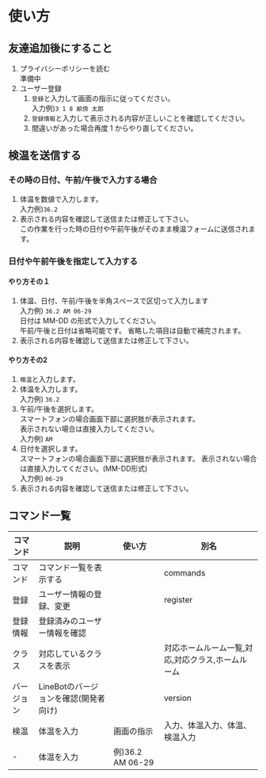 # 使い方
## 友達追加後にすること
1.  プライバシーポリシーを読む  
 準備中
1. ユーザー登録
    1. `登録`と入力して画面の指示に従ってください。  
入力例)`3 1 8 畝傍 太郎`
    1. `登録情報`と入力して表示される内容が正しいことを確認してください。
    1. 間違いがあった場合再度 1 からやり直してください。


## 検温を送信する
### その時の日付、午前/午後で入力する場合
1. 体温を数値で入力します。  
入力例)`36.2`
1. 表示される内容を確認して送信または修正して下さい。  
この作業を行った時の日付や午前午後がそのまま検温フォームに送信されます。
### 日付や午前午後を指定して入力する
#### やり方その１
1. 体温、日付、午前/午後を半角スペースで区切って入力します  
  入力例) `36.2 AM 06-29`  
   日付は MM-DD の形式で入力してください。  
   午前/午後と日付は省略可能です。
   省略した項目は自動で補完されます。
1. 表示される内容を確認して送信または修正して下さい。
#### やり方その2
1. `検温`と入力します。
1. 体温を入力します。  
入力例) `36.2`
1. 午前/午後を選択します。  
   スマートフォンの場合画面下部に選択肢が表示されます。  
   表示されない場合は直接入力してください。  
   入力例) `AM`
1. 日付を選択します。  
   スマートフォンの場合画面下部に選択肢が表示されます。
   表示されない場合は直接入力してください。(MM-DD形式)  
   入力例) `06-29`
1. 表示される内容を確認して送信または修正して下さい。

   

## コマンド一覧
|コマンド|説明|使い方|別名|
|-----|-----|-----|-----|
|コマンド|コマンド一覧を表示する| |commands|
|登録|ユーザー情報の登録、変更| |register|
|登録情報|登録済みのユーザー情報を確認| | |
|クラス|対応しているクラスを表示| |対応ホームルーム一覧,対応,対応クラス,ホームルーム|
|バージョン|LineBotのバージョンを確認(開発者向け)| | version |
| 検温 | 体温を入力| 画面の指示 | 入力、体温入力、体温、検温入力|
| - | 体温を入力| 例)36.2 AM 06-29| |


